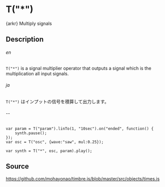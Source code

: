T("*")
======
{arkr} Multiply signals

## Description ##

###### en ######
`T("*")` is a signal multiplier operator that outputs a signal which is the multiplication all input signals.
###### ja ######
`T("*")` はインプットの信号を積算して出力します。
###### -- ######

```timbre
var param = T("param").linTo(1, "10sec").on("ended", function() {
    synth.pause();
});
var osc = T("osc", {wave:"saw", mul:0.25});

var synth = T("*", osc, param).play();
```

## Source ##
https://github.com/mohayonao/timbre.js/blob/master/src/objects/times.js
